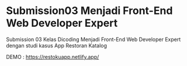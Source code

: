 # Submission03 Menjadi Front-End Web Developer Expert
Submission 03 Kelas Dicoding Menjadi Front-End Web Developer Expert dengan studi kasus App Restoran Katalog

DEMO : https://restokuapp.netlify.app/
